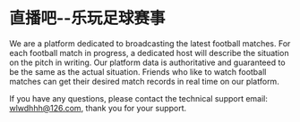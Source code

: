 # 直播吧--乐玩足球赛事

We are a platform dedicated to broadcasting the latest football matches. For each football match in progress, a dedicated host will describe the situation on the pitch in writing. Our platform data is authoritative and guaranteed to be the same as the actual situation. Friends who like to watch football matches can get their desired match records in real time on our platform.

If you have any questions, please contact the technical support email: wlwdhhh@126.com, thank you for your support.

